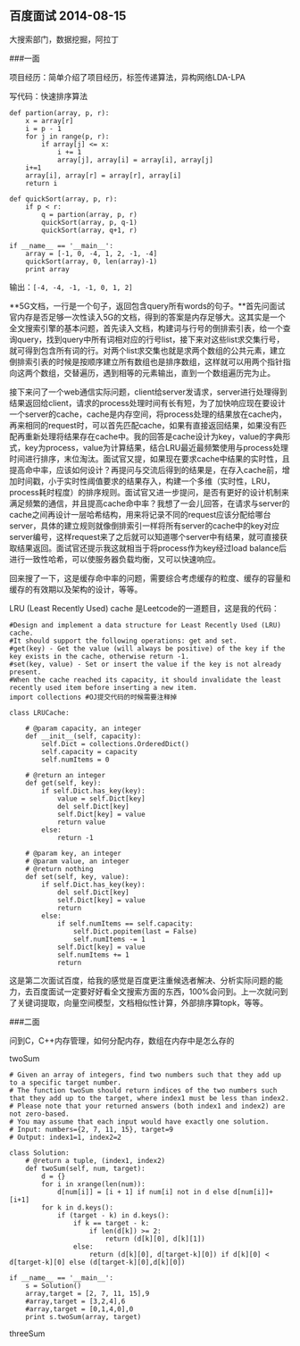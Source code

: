 ## 百度面试 2014-08-15

大搜索部门，数据挖掘，阿拉丁

###一面

项目经历：简单介绍了项目经历，标签传递算法，异构网络LDA-LPA

写代码：快速排序算法

```
def partion(array, p, r):
    x = array[r]
    i = p - 1
    for j in range(p, r):
        if array[j] <= x:
            i += 1
            array[j], array[i] = array[i], array[j]
    i+=1
    array[i], array[r] = array[r], array[i]
    return i

def quickSort(array, p, r):
    if p < r:
        q = partion(array, p, r)
        quickSort(array, p, q-1)
        quickSort(array, q+1, r)

if __name__ == '__main__':
    array = [-1, 0, -4, 1, 2, -1, -4]
    quickSort(array, 0, len(array)-1)
    print array
```

输出：```[-4, -4, -1, -1, 0, 1, 2]```

**5G文档，一行是一个句子，返回包含query所有words的句子。**首先问面试官内存是否足够一次性读入5G的文档，得到的答案是内存足够大。这其实是一个全文搜索引擎的基本问题，首先读入文档，构建词与行号的倒排索引表，给一个查询query，找到query中所有词相对应的行号list，接下来对这些list求交集行号，就可得到包含所有词的行。对两个list求交集也就是求两个数组的公共元素，建立倒排索引表的时候是按顺序建立所有数组也是排序数组，这样就可以用两个指针指向这两个数组，交替遍历，遇到相等的元素输出，直到一个数组遍历完为止。

接下来问了一个web通信实际问题，client给server发请求，server进行处理得到结果返回给client，请求的process处理时间有长有短，为了加快响应现在要设计一个server的cache，cache是内存空间，将process处理的结果放在cache内，再来相同的request时，可以首先匹配cache，如果有直接返回结果，如果没有匹配再重新处理将结果存在cache中。我的回答是cache设计为key，value的字典形式，key为process，value为计算结果，结合LRU最近最频繁使用与process处理时间进行排序，末位淘汰。面试官又提，如果现在要求cache中结果的实时性，且提高命中率，应该如何设计？再提问与交流后得到的结果是，在存入cache前，增加时间戳，小于实时性阈值要求的结果存入，构建一个多维（实时性，LRU，process耗时程度）的排序规则。面试官又进一步提问，是否有更好的设计机制来满足频繁的通信，并且提高cache命中率？我想了一会儿回答，在请求与server的cache之间再设计一层哈希结构，用来将记录不同的request应该分配给哪台server，具体的建立规则就像倒排索引一样将所有server的cache中的key对应server编号，这样request来了之后就可以知道哪个server中有结果，就可直接获取结果返回。面试官还提示我这就相当于将process作为key经过load balance后进行一致性哈希，可以使服务器负载均衡，又可以快速响应。

回来搜了一下，这是缓存命中率的问题，需要综合考虑缓存的粒度、缓存的容量和缓存的有效期以及架构的设计，等等。

LRU (Least Recently Used) cache 是Leetcode的一道题目，这是我的代码：

```
#Design and implement a data structure for Least Recently Used (LRU) cache.
#It should support the following operations: get and set.
#get(key) - Get the value (will always be positive) of the key if the key exists in the cache, otherwise return -1.
#set(key, value) - Set or insert the value if the key is not already present.
#When the cache reached its capacity, it should invalidate the least recently used item before inserting a new item.
import collections #OJ提交代码的时候需要注释掉

class LRUCache:

    # @param capacity, an integer
    def __init__(self, capacity):
        self.Dict = collections.OrderedDict()
        self.capacity = capacity
        self.numItems = 0

    # @return an integer
    def get(self, key):
        if self.Dict.has_key(key):
            value = self.Dict[key]
            del self.Dict[key]
            self.Dict[key] = value
            return value
        else:
            return -1

    # @param key, an integer
    # @param value, an integer
    # @return nothing
    def set(self, key, value):
        if self.Dict.has_key(key):
            del self.Dict[key]
            self.Dict[key] = value
            return
        else:
            if self.numItems == self.capacity:
                self.Dict.popitem(last = False)
                self.numItems -= 1
            self.Dict[key] = value
            self.numItems += 1
            return
```

这是第二次面试百度，给我的感觉是百度更注重候选者解决、分析实际问题的能力，去百度面试一定要好好看全文搜索方面的东西，100%会问到。上一次就问到了关键词提取，向量空间模型，文档相似性计算，外部排序算topk，等等。

###二面

问到C，C++内存管理，如何分配内存，数组在内存中是怎么存的

twoSum

```
# Given an array of integers, find two numbers such that they add up to a specific target number.
# The function twoSum should return indices of the two numbers such that they add up to the target, where index1 must be less than index2.
# Please note that your returned answers (both index1 and index2) are not zero-based.
# You may assume that each input would have exactly one solution.
# Input: numbers={2, 7, 11, 15}, target=9
# Output: index1=1, index2=2

class Solution:
    # @return a tuple, (index1, index2)
    def twoSum(self, num, target):
        d = {}
        for i in xrange(len(num)):
            d[num[i]] = [i + 1] if num[i] not in d else d[num[i]]+[i+1]
        for k in d.keys():
            if (target - k) in d.keys():
                if k == target - k:
                    if len(d[k]) >= 2:
                        return (d[k][0], d[k][1])
                else:
                    return (d[k][0], d[target-k][0]) if d[k][0] < d[target-k][0] else (d[target-k][0],d[k][0])
                    
if __name__ == '__main__':
    s = Solution()
    array,target = [2, 7, 11, 15],9
    #array,target = [3,2,4],6
    #array,target = [0,1,4,0],0
    print s.twoSum(array, target)
```
threeSum

